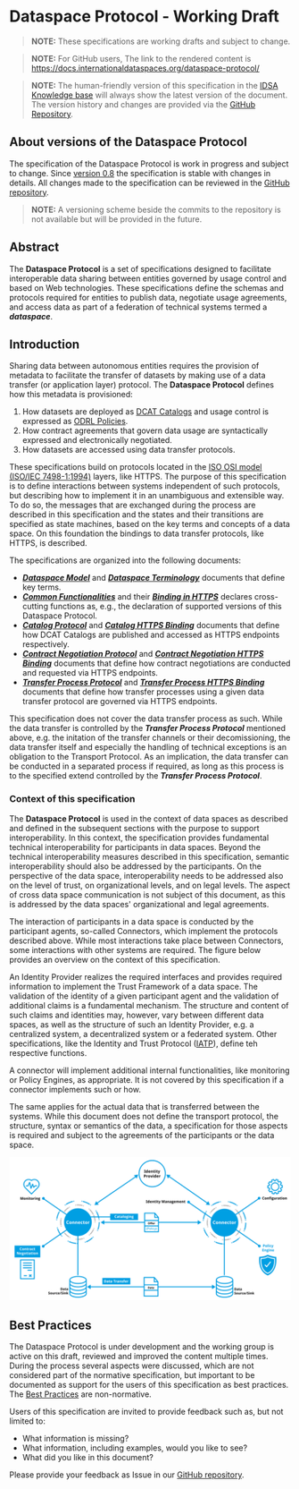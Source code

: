 # Dataspace Protocol - Working Draft

> __NOTE:__ These specifications are working drafts and subject to change.

> __NOTE:__ For GitHub users, The link to the rendered content is https://docs.internationaldataspaces.org/dataspace-protocol/

> __NOTE:__ The human-friendly version of this specification in the
> [IDSA Knowledge base](https://docs.internationaldataspaces.org/dataspace-protocol/)
> will always show the latest version of the document.
> The version history and changes are provided via the [GitHub Repository](https://github.com/International-Data-Spaces-Association/ids-specification/).

## About versions of the Dataspace Protocol

The specification of the Dataspace Protocol is work in progress and subject to change.
Since [version 0.8](https://github.com/International-Data-Spaces-Association/ids-specification/releases/tag/v0.8) the specification is stable with changes in details.
All changes made to the specification can be reviewed in the [GitHub repository](https://github.com/International-Data-Spaces-Association/ids-specification/).

> __NOTE:__ A versioning scheme beside the commits to the repository is not available but will be provided in the future. 

## Abstract

The __Dataspace Protocol__ is a set of specifications designed to facilitate interoperable data sharing between entities governed by usage control and based on Web technologies. These specifications
define the schemas and protocols required for entities to publish data, negotiate usage agreements, and access data as part of a federation of technical systems termed a
__*dataspace*__.

## Introduction

Sharing data between autonomous entities requires the provision of metadata to facilitate the transfer of datasets by making use of a data transfer (or application layer) protocol.
The __Dataspace Protocol__ defines how this metadata is provisioned:

1. How datasets are deployed as [DCAT Catalogs](https://www.w3.org/TR/vocab-dcat-3/) and usage control is expressed as [ODRL Policies](https://www.w3.org/TR/odrl-model/).
2. How contract agreements that govern data usage are syntactically expressed and electronically negotiated.
3. How datasets are accessed using data transfer protocols.

These specifications build on protocols located in the [ISO OSI model (ISO/IEC 7498-1:1994)](https://www.iso.org/standard/20269.html) layers, like HTTPS.
The purpose of this specification is to define interactions between systems independent of such protocols, but describing how to implement it in an unambiguous and extensible way.
To do so, the messages that are exchanged during the process are described in this specification and the states and their transitions are specified as state machines, based on the key terms and concepts of a data space.
On this foundation the bindings to data transfer protocols, like HTTPS, is described.

The specifications are organized into the following documents:

* [__*Dataspace Model*__](./model/model.md) and [__*Dataspace Terminology*__](./model/terminology.md) documents that define key terms.
* [__*Common Functionalities*__](./common/common.protocol.md) and their [__*Binding in HTTPS*__](./common/common.binding.https.md) declares cross-cutting functions as, e.g., the declaration of supported versions of this Dataspace Protocol.
* [__*Catalog Protocol*__](./catalog/catalog.protocol.md) and [__*Catalog HTTPS Binding*__](./catalog/catalog.binding.https.md) documents that define how DCAT Catalogs are published and accessed as HTTPS endpoints respectively.
* [__*Contract Negotiation Protocol*__](./negotiation/contract.negotiation.protocol.md) and [__*Contract Negotiation HTTPS Binding*__](./negotiation/contract.negotiation.binding.https.md) documents that define how contract negotiations are conducted and requested via HTTPS endpoints.
* [__*Transfer Process Protocol*__](./transfer/transfer.process.protocol.md) and [__*Transfer Process HTTPS Binding*__](./transfer/transfer.process.binding.https.md) documents that define how transfer processes using a given data transfer protocol are governed via HTTPS
  endpoints.

This specification does not cover the data transfer process as such.
While the data transfer is controlled by the __*Transfer Process Protocol*__ mentioned above, e.g. the initation of the transfer channels or their decomissioning, the data transfer itself and especially the handling of technical exceptions is an obligation to the Transport Protocol.
As an implication, the data transfer can be conducted in a separated process if required, as long as this process is to the specified extend controlled by the __*Transfer Process Protocol*__.


### Context of this specification

The __Dataspace Protocol__ is used in the context of data spaces as described and defined in the subsequent sections with the purpose to support interoperability.
In this context, the specification provides fundamental technical interoperability for participants in data spaces.
Beyond the technical interoperability measures described in this specification, semantic interoperability should also be addressed by the participants. On the perspective of the data space, interoperability needs to be addressed also on the level of trust, on organizational levels, and on legal levels.
The aspect of cross data space communication is not subject of this document, as this is addressed by the data spaces' organizational and legal agreements.

The interaction of participants in a data space is conducted by the participant agents, so-called Connectors, which implement the protocols described above.
While most interactions take place between Connectors, some interactions with other systems are required.
The figure below provides an overview on the context of this specification.

An Identity Provider realizes the required interfaces and provides required information to implement the Trust Framework of a data space.
The validation of the identity of a given participant agent and the validation of additional claims is a fundamental mechanism. The structure and content of such claims and identities may, however, vary between different data spaces, as well as the structure of such an Identity Provider, e.g. a centralized system, a decentralized system or a federated system. Other specifications, like the Identity and Trust Protocol ([IATP](https://github.com/eclipse-tractusx/identity-trust)), define teh respective functions.

A connector will implement additional internal functionalities, like monitoring or Policy Engines, as appropriate. It is not covered by this specification if a connector implements such or how.

The same applies for the actual data that is transferred between the systems. While this document does not define the transport protocol, the structure, syntax or semantics of the data, a specification for those aspects is required and subject to the agreements of the participants or the data space.

![Overview on protocol and context](./resources/figures/ProtocolOverview.png)

## Best Practices

The Dataspace Protocol is under development and the working group is active on this draft, reviewed and improved the content multiple times. During the process several aspects were discussed, which are not considered part of the normative specification, but important to be documented as support for the users of this specification as best practices. The [Best Practices](./best.practices/README.md) are non-normative.

Users of this specification are invited to provide feedback such as, but not limited to:

* What information is missing?
* What information, including examples, would you like to see?
* What did you like in this document?

Please provide your feedback as Issue in our [GitHub repository](https://github.com/International-Data-Spaces-Association/ids-specification/issues).

